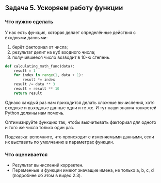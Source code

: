 ## Задача 5. Ускоряем работу функции
### Что нужно сделать
У нас есть функция, которая делает определённые действия с входными данными:

1) берёт факториал от числа;
1) результат делит на куб входного числа;
1) получившееся число возводит в 10-ю степень.

```python
def calculating_math_func(data):
	result = 1
	for index in range(1, data + 1):
		result *= index
	result /= data ** 3
	result = result ** 10
	return result
```
Однако каждый раз нам приходится делать сложные вычисления, хотя входные и выходные данные одни 
и те же. И тут наши знания тонкостей Python должны нам помочь.

Оптимизируйте функцию так, чтобы высчитывать факториал для одного и того же числа только один раз.

Подсказка: вспомните, что происходит с изменяемыми данными, если их выставить по умолчанию в 
параметрах функции.

### Что оценивается
- Результат вычислений корректен.
- Переменные и функции имеют значащие имена, не только a, b, c, d (подробнее об этом в видео 2.3).

